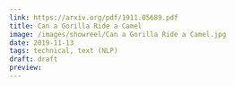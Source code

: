 ```yaml
---
link: https://arxiv.org/pdf/1911.05689.pdf
title: Can a Gorilla Ride a Camel
image: /images/showreel/Can a Gorilla Ride a Camel.jpg
date: 2019-11-13
tags: technical, text (NLP)
draft: draft
preview:
---
```




